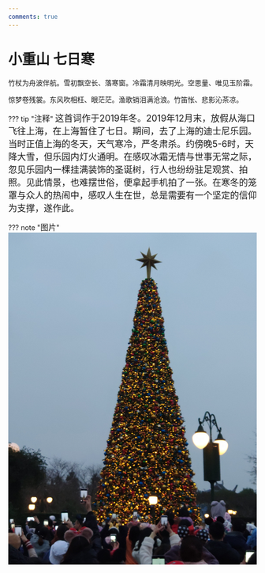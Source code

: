 ```yaml
---
comments: true
---
```


# **小重山 七日寒**

竹杖为舟波伴航。雪初飘空长、落寒窗。冷霜清月映明光。空思量、唯见玉阶霜。

惊梦卷残裳。东风吹相枉、眼茫茫。渔歌销泪满沧浪。竹笛怅、悲影沁茶凉。

??? tip "<font size=3>注释</font>"
    <font size=4>这首词作于2019年冬。2019年12月末，放假从海口飞往上海，在上海暂住了七日。期间，去了上海的迪士尼乐园。当时正值上海的冬天，天气寒冷，严冬肃杀。约傍晚5-6时，天降大雪，但乐园内灯火通明。在感叹冰霜无情与世事无常之际，忽见乐园内一棵挂满装饰的圣诞树，行人也纷纷驻足观赏、拍照。见此情景，也难摆世俗，便拿起手机拍了一张。在寒冬的笼罩与众人的热闹中，感叹人生在世，总是需要有一个坚定的信仰为支撑，遂作此。</font>

??? note "<font size=3>图片</font>"
    ![ ](/poem/小重山/圣诞树.png "圣诞树")